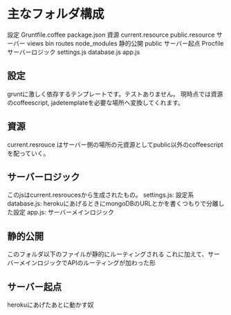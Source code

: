 主なフォルダ構成
================
設定
Gruntfile.coffee
package.json
資源
current.resource
public.resource
サーバー
views
bin
routes
node_modules
静的公開
public
サーバー起点
Procfile
サーバーロジック
settings.js
database.js
app.js

設定
--------
gruntに激しく依存するテンプレートです。テストありません。
現時点では資源のcoffeescript, jadetemplateを必要な場所へ変換してくれます。

資源
---------
current.resrouce はサーバー側の場所の元資源としてpublic以外のcoffeescript を配っていく。

サーバーロジック
-----------
このjsはcurrent.resroucesから生成されたもの。
settings.js: 設定系
database.js: herokuにあげるときにmongoDBのURLとかを書くつもりで分離した設定
app.js: サーバーメインロジック

静的公開
---------
このフォルダ以下のファイルが静的にルーティングされる
これに加えて、サーバーメインロジックでAPIのルーティングが加わった形

サーバー起点
----------
herokuにあげたあとに動かす奴